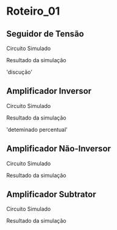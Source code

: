 # Roteiro_01

## Seguidor de Tensão 

Circuito Simulado
![]()

Resultado da simulação
![]()

'discução' 

## Amplificador Inversor
Circuito Simulado
![]()

Resultado da simulação
![]()

'deteminado percentual'

## Amplificador Não-Inversor
Circuito Simulado
![]()

Resultado da simulação
![]()

## Amplificador Subtrator
Circuito Simulado
![]()

Resultado da simulação
![]()